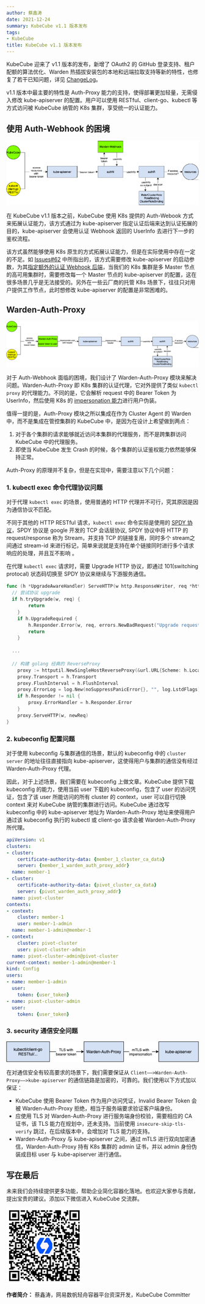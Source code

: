 ```yaml
---
author: 蔡鑫涛
date: 2021-12-24
summary: KubeCube v1.1 版本发布
tags:
- KubeCube 
title: KubeCube v1.1 版本发布
---
```


KubeCube 迎来了 v1.1 版本的发布，新增了 OAuth2 的 GitHub 登录支持、租户配额的算法优化、Warden 热插拔安装包的本地和远端拉取支持等新的特性，也修复了若干已知问题，详见 [ChangeLog](https://github.com/kubecube-io/KubeCube/blob/release-v1.1/docs/changelog.md)。

v1.1 版本中最主要的特性是 Auth-Proxy 能力的支持，使得部署更加轻量，无需侵入修改 kube-apiserver 的配置。用户可以使用 RESTful、client-go、kubectl 等方式访问被 KubeCube 纳管的 K8s 集群，享受统一的认证能力。

## 使用 Auth-Webhook 的困境

![Auth-Webhook](imgs/auth-webhook.png)

在 KubeCube v1.1 版本之前，KubeCube 使用 K8s 提供的 Auth-Webook 方式来拓展认证能力，该方式通过为 kube-apiserver 指定认证后端来达到认证拓展的目的，kube-apiserver 会使用认证 Webhook 返回的 UserInfo 去进行下一步的鉴权流程。

该方式虽然能够使用 K8s 原生的方式拓展认证能力，但是在实际使用中存在一定的不足。如 [Issues#62](https://github.com/kubecube-io/KubeCube/issues/62) 中所指出的，该方式需要修改 kube-apiserver 的启动参数，为其[指定额外的认证 Webhook 后端](https://kubernetes.io/zh/docs/reference/access-authn-authz/authentication/#webhook-token-authentication)，当我们的 K8s 集群是多 Master 节点的高可用集群时，需要修改每一个 Master 节点的 kube-apiserver 的配置，这在很多场景几乎是无法接受的。另外在一些云厂商的托管 K8s 场景下，往往只对用户提供工作节点，此时想修改 kube-apiserver 的配置是非常困难的。

## Warden-Auth-Proxy

![Auth-Proxy](imgs/auth-proxy.png)

对于 Auth-Webhook 面临的困境，我们设计了 Warden-Auth-Proxy 模块来解决问题。Warden-Auth-Proxy 即 K8s 集群的认证代理，它对外提供了类似 `kubectl proxy` 的代理能力。不同的是，它会解析 request 中的 Bearer Token 为 UserInfo，然后使用 K8s 的 [impersonation 能力](https://kubernetes.io/zh/docs/reference/access-authn-authz/authentication/#user-impersonation)进行用户伪装。

值得一提的是，Auth-Proxy 模块之所以集成在作为 Cluster Agent 的 Warden 中，而不是集成在管控集群的 KubeCube 中，是因为在设计上希望做到两点：

1. 对于各个集群的请求能够就近访问本集群的代理服务，而不是跨集群访问 KubeCube 中的代理服务。
2. 即使当 KubeCube 发生 Crash 的时候，各个集群的认证鉴权能力依然能够保持正常。

Auth-Proxy 的原理并不复杂，但是在实现中，需要注意以下几个问题：

### 1. kubectl exec 命令代理协议问题

对于代理  `kubectl exec` 的场景，使用普通的 HTTP 代理并不可行，究其原因是因为通信协议不匹配。

不同于其他的 HTTP RESTful 请求，`kubectl exec` 命令实际是使用的 [SPDY 协议](https://en.wikipedia.org/wiki/SPDY)，SPDY 协议是 google 开发的 TCP 会话层协议, SPDY 协议中将 HTTP 的 request/response 称为 Stream，并支持 TCP 的链接复用，同时多个 stream之间通过 stream-id 来进行标记，简单来说就是支持在单个链接同时进行多个请求响应的处理，并且互不影响 。

在代理 `kubectl exec` 请求时，需要 Upgrade HTTP 协议，即通过 101(switching protocal) 状态码切换至 SPDY 协议来继续与下游服务通信。

```go
func (h *UpgradeAwareHandler) ServeHTTP(w http.ResponseWriter, req *http.Request) {
  // 尝试协议 upgrade
  if h.tryUpgrade(w, req) {
		return
	}
	if h.UpgradeRequired {
		h.Responder.Error(w, req, errors.NewBadRequest("Upgrade request required"))
		return
	}

  ...

  // 构建 golang 经典的 ReverseProxy
	proxy := httputil.NewSingleHostReverseProxy(&url.URL{Scheme: h.Location.Scheme, Host: h.Location.Host})
	proxy.Transport = h.Transport
	proxy.FlushInterval = h.FlushInterval
	proxy.ErrorLog = log.New(noSuppressPanicError{}, "", log.LstdFlags)
	if h.Responder != nil {
		proxy.ErrorHandler = h.Responder.Error
	}
	proxy.ServeHTTP(w, newReq)
}
```

### 2. kubeconfig 配置问题

对于使用 kubeconfig 与集群通信的场景，默认的 kubeconfig 中的 `cluster server` 的地址往往直接指向 kube-apiserver，这使得用户与集群的通信没有经过 Warden-Auth-Proxy 代理。

因此，对于上述场景，我们需要在 kubeconfig 上做文章。KubeCube 提供下载 kubeconfig  的能力，使用当前 user 下载的 kubeconfig，包含了 user 的访问凭证，包含了该 user 所能访问的所有 cluster  的 context，user 可以自行切换 context 来对 KubeCube 纳管的集群进行访问。KubeCube 通过改写 kubeconfig 中的 kube-apiserver 地址为 Warden-Auth-Proxy 地址来使得用户通过该 kubeconfig 执行的 kubectl 或 client-go 请求会被 Warden-Auth-Proxy 所代理。

```yaml
apiVersion: v1
clusters:
- cluster:
    certificate-authority-data: {member_1_cluster_ca_data}
    server: {member_1_warden_auth_proxy_addr}
  name: member-1
- cluster:
    certificate-authority-data: {pivot_cluster_ca_data}
    server: {pivot_warden_auth_proxy_addr}
  name: pivot-cluster
contexts:
- context:
    cluster: member-1
    user: member-1-admin
  name: member-1-admin@member-1
- context:
    cluster: pivot-cluster
    user: pivot-cluster-admin
  name: pivot-cluster-admin@pivot-cluster
current-context: member-1-admin@member-1
kind: Config
users:
- name: member-1-admin
  user:
    token: {user_token}
- name: pivot-cluster-admin
  user:
    token: {user_token}
```

### 3. security 通信安全问题

![Auth-Proxy-security](imgs/auth-proxy-security.png)

在对通信安全有较高要求的场景下，我们需要保证从 `Client——>Warden-Auth-Proxy——>kube-apiserver` 的通信链路是加密的，可靠的。我们使用以下方式加以保证：

- KubeCube 使用 Bearer Token 作为用户访问凭证，Invalid Bearer Token 会被 Warden-Auth-Proxy 拒绝，相当于服务端要求验证客户端身份。
- 应使用 TLS 对 Warden-Auth-Proxy 进行服务端身份校验，需要相应的 CA 证书，该 TLS 能力在规划中，还未支持。当前使用 `insecure-skip-tls-verify` 跳过，在后续版本中，会增加对 TLS 能力的支持。
- Warden-Auth-Proxy 与 kube-apiserver 之间，通过 mTLS 进行双向加密通信，Warden-Auth-Proxy 持有 K8s 集群的 admin 证书，并以 admin 身份伪装成目标 user 与 kube-apiserver 进行通信。

## 写在最后

未来我们会持续提供更多功能，帮助企业简化容器化落地。也欢迎大家参与贡献，提出宝贵的建议。添加以下微信进入 KubeCube 交流群。

<img src="/imgs/kubecube-wechat.png" alt="kubecube微信" style="zoom:40%;" />

**作者简介：** 蔡鑫涛，网易数帆轻舟容器平台资深开发，KubeCube Committer

